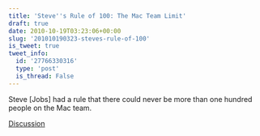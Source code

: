 ```yaml
---
title: 'Steve''s Rule of 100: The Mac Team Limit'
draft: true
date: 2010-10-19T03:23:06+00:00
slug: '201010190323-steves-rule-of-100'
is_tweet: true
tweet_info:
  id: '27766330316'
  type: 'post'
  is_thread: False
---
```




Steve [Jobs] had a rule that there could never be more than one hundred people on the Mac team.

[Discussion](https://x.com/sytelus/status/27766330316)
